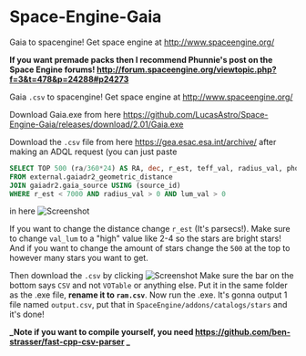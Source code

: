 # Space-Engine-Gaia
Gaia to spacengine! Get space engine at http://www.spaceengine.org/

**If you want premade packs then I recommend Phunnie's post on the Space Engine forums! 
http://forum.spaceengine.org/viewtopic.php?f=3&t=478&p=24288#p24273**

Gaia `.csv` to spacengine! Get space engine at http://www.spaceengine.org/

Download Gaia.exe from here https://github.com/LucasAstro/Space-Engine-Gaia/releases/download/2.01/Gaia.exe

Download the `.csv` file from here https://gea.esac.esa.int/archive/  after making an ADQL request (you can just paste
```SQL
SELECT TOP 500 (ra/360*24) AS RA, dec, r_est, teff_val, radius_val, phot_g_mean_mag, designation, parallax_error, parallax, parallax_over_error
FROM external.gaiadr2_geometric_distance
JOIN gaiadr2.gaia_source USING (source_id)
WHERE r_est < 7000 AND radius_val > 0 AND lum_val > 0
```
 in here 
 ![Screenshot](https://cdn.discordapp.com/attachments/418486708409991178/509644507520958464/unknown.png)
 
 
If you want to change the distance change `r_est` (It's parsecs!). 
Make sure to change `val_lum` to a "high" value like 2-4 so the stars are bright stars!
And if you want to change the amount of stars change the `500` at the top to however many stars you want to get.

Then download the `.csv` by clicking 
![Screenshot](https://cdn.discordapp.com/attachments/418486708409991178/509645250491449354/chrome_2018-11-07_02-27-54.png) 
Make sure the bar on the bottom says `CSV` and not `VOTable` or anything else.
Put it in the same folder as the .exe file, **rename it to `ram.csv`**. Now run the .exe.
It's gonna output 1 file named `output.csv`, put that in `SpaceEngine/addons/catalogs/stars` and it's done!

**_Note if you want to compile yourself, you need 
https://github.com/ben-strasser/fast-cpp-csv-parser
_**
